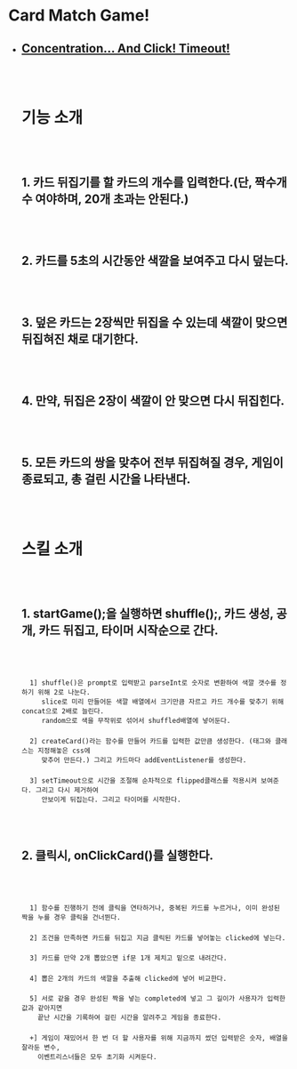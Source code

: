 # **Card Match Game**!

- ## [Concentration... And Click! Timeout!](./index.js)
    <br></br>
  # **기능 소개**
  <br></br>
  ## 1. 카드 뒤집기를 할 카드의 개수를 입력한다.(단, 짝수개수 여야하며, 20개 초과는 안된다.)
  <br></br>
  ## 2. 카드를 5초의 시간동안 색깔을 보여주고 다시 덮는다.
  <br></br>
  ## 3. 덮은 카드는 2장씩만 뒤집을 수 있는데 색깔이 맞으면 뒤집혀진 채로 대기한다.
  <br></br>
 
  ## 4. 만약, 뒤집은 2장이 색깔이 안 맞으면 다시 뒤집힌다.
  <br></br>

  ## 5. 모든 카드의 쌍을 맞추어 전부 뒤집혀질 경우, 게임이 종료되고, 총 걸린 시간을 나타낸다.
  <br></br>

  # **스킬 소개**
  <br></br>
  
  ## 1. startGame();을 실행하면 shuffle();, 카드 생성, 공개, 카드 뒤집고, 타이머 시작순으로 간다.
  <br></br>

  > #### 
        1] shuffle()은 prompt로 입력받고 parseInt로 숫자로 변환하여 색깔 갯수를 정하기 위해 2로 나눈다.
           slice로 미리 만들어둔 색깔 배열에서 크기만큼 자르고 카드 개수를 맞추기 위해 concat으로 2배로 늘린다.
           random으로 색을 무작위로 섞어서 shuffled배열에 넣어둔다.
  > #### 
        2] createCard()라는 함수를 만들어 카드를 입력한 값만큼 생성한다. (태그와 클래스는 지정해놓은 css에
           맞추어 만든다.) 그리고 카드마다 addEventListener를 생성한다.
  > #### 
        3] setTimeout으로 시간을 조절해 순차적으로 flipped클래스를 적용시켜 보여준다. 그리고 다시 제거하여
           안보이게 뒤집는다. 그리고 타이머를 시작한다.

  <br></br>

  ## 2. 클릭시, onClickCard()를 실행한다. 
  <br></br>

  > #### 
        1] 함수를 진행하기 전에 클릭을 연타하거나, 중복된 카드를 누르거나, 이미 완성된 짝을 누를 경우 클릭을 건너뛴다.
  > #### 
        2] 조건을 만족하면 카드를 뒤집고 지금 클릭된 카드를 넣어놓는 clicked에 넣는다.
  > #### 
        3] 카드를 만약 2개 뽑았으면 if문 1개 제치고 밑으로 내려간다.
  > #### 
        4] 뽑은 2개의 카드의 색깔을 추출해 clicked에 넣어 비교한다. 
  > #### 
        5] 서로 같을 경우 완성된 짝을 넣는 completed에 넣고 그 길이가 사용자가 입력한 값과 같아지면
          끝난 시간을 기록하여 걸린 시간을 알려주고 게임을 종료한다.
  > #### 
        +] 게임이 재밌어서 한 번 더 할 사용자를 위해 지금까지 썼던 입력받은 숫자, 배열을 잘라둔 변수,        
          이벤트리스너들은 모두 초기화 시켜둔다.

